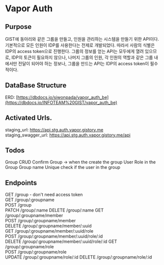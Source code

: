 # Vapor Auth

## Purpose

GIST에 동아리와 같은 그룹을 만들고, 인원을 관리하는 시스템을 만들기 위한 API이다.  
기본적으로 모든 인원이 IDP를 사용한다는 전제로 개발되었다. 따라서 사람의 식별은 IDP의 access token으로 진행한다.
그룹의 정보를 얻는 API는 모두에게 열려 있으므로, IDP의 토큰이 필요하지 않으나, 나머지 그룹의 인원, 각 인원의 역할과 같은 그룹 내에서만 전달이 되어야 하는 정보나, 그룹을 만드는 API는 IDP의 access token이 필수적이다.

## DataBase Structure

ERD: [https://dbdocs.io/siwonpada/vapor_auth_be](https://dbdocs.io/INFOTEAM%20GIST/vapor_auth_be)

## Activated Urls.

staging_url: https://api.stg.auth.vapor.gistory.me  
staging_swagger_url: https://api.stg.auth.vapor.gistory.me/api

## Todos

Group CRUD
Confirm Group -> when the create the group
User Role in the Group
Group name Unique
check if the user in the group

## Endpoints

GET /group - don't need access token  
GET /group/:groupname  
POST /group  
PATCH /group/:name
DELETE /group/:name
GET /group/:groupname/member  
POST /group/:groupname/member  
DELETE /group/:groupname/member/:uuid  
GET /group/:groupname/member/:uuid/role  
POST /group/:groupname/member/:uuid/role/:id  
DELETE /group/:groupname/member/:uuid/role/:id
GET /group/:groupname/role  
POST /group/:groupname/role  
UPDATE /group/:groupname/role/:id
DELETE /group/:groupname/role/:id
